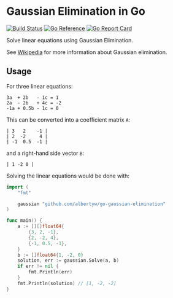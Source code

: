 # Gaussian Elimination in Go

[![Build Status](https://drone.albertyw.com/api/badges/albertyw/go-gaussian-elimination/status.svg)](https://drone.albertyw.com/albertyw/go-gaussian-elimination)
[![Go Reference](https://pkg.go.dev/badge/github.com/albertyw/reaction-pics.svg)](https://pkg.go.dev/github.com/albertyw/reaction-pics)
[![Go Report Card](https://goreportcard.com/badge/github.com/albertyw/go-gaussian-elimination)](https://goreportcard.com/report/github.com/albertyw/go-gaussian-elimination)

Solve linear equations using Gaussian Elimination.

See [Wikipedia](https://en.wikipedia.org/wiki/Gaussian_elimination) for more information about Gaussian elimination.

## Usage

For three linear equations:

```
3a  + 2b   - 1c = 1
2a  - 2b   + 4c = -2
-1a + 0.5b - 1c = 0
```

This can be converted into a coefficient matrix `A`:

```
| 3   2    -1 |
| 2  -2     4 |
| -1  0.5  -1 |
```

and a right-hand side vector `B`:

```
| 1 -2 0 |
```

Solving the linear equations would be done with:

```go
import (
    "fmt"

    gaussian "github.com/albertyw/go-gaussian-elimination"
)

func main() {
    a := [][]float64{
        {3, 2, -1},
        {2, -2, 4},
        {-1, 0.5, -1},
    }
    b := []float64{1, -2, 0}
    solution, err := gaussian.Solve(a, b)
    if err != nil {
        fmt.Println(err)
    }
    fmt.Println(solution) // [1, -2, -2]
}
```

